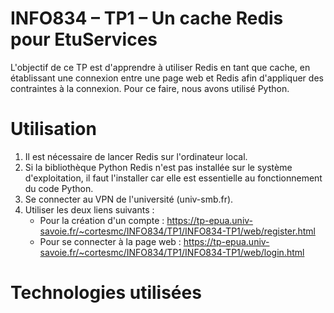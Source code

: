 # INFO834 – TP1 – Un cache Redis pour EtuServices
L'objectif de ce TP est d'apprendre à utiliser Redis en tant que cache, en établissant une connexion entre une page web et Redis afin d'appliquer des contraintes à la connexion. Pour ce faire, nous avons utilisé Python.

# Utilisation
1. Il est nécessaire de lancer Redis sur l'ordinateur local.
2. Si la bibliothèque Python Redis n'est pas installée sur le système d'exploitation, il faut l'installer car elle est essentielle au fonctionnement du code Python.
3. Se connecter au VPN de l'université (univ-smb.fr).
4. Utiliser les deux liens suivants :
    - Pour la création d'un compte : https://tp-epua.univ-savoie.fr/~cortesmc/INFO834/TP1/INFO834-TP1/web/register.html
    - Pour se connecter à la page web : https://tp-epua.univ-savoie.fr/~cortesmc/INFO834/TP1/INFO834-TP1/web/login.html

# Technologies utilisées

